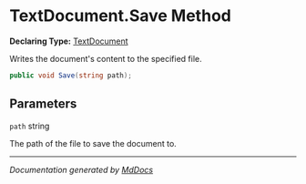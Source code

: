 ﻿# TextDocument.Save Method

**Declaring Type:** [TextDocument](../index.md)

Writes the document's content to the specified file.

```csharp
public void Save(string path);
```

## Parameters

`path`  string

The path of the file to save the document to.

___

*Documentation generated by [MdDocs](https://github.com/ap0llo/mddocs)*
